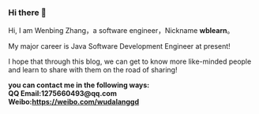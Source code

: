 ### Hi there 👋

   <p> Hi, I am Wenbing Zhang，a software engineer，Nickname <Strong>wblearn</Strong>。<br></p>
  My major career is Java Software Development Engineer at present!<br>   
  <p>I hope that through this blog, we can get to know more like-minded people and learn to share with them on the road of sharing!<br> </p>  
  <Strong>you can contact me in the following ways:</Strong><br>
   <Strong>QQ Email:1275660493@qq.com</Strong><br>
   <Strong>Weibo:<a href='https://weibo.com/wudalanggd' target='_blank'>https://weibo.com/wudalanggd</a></Strong>
   

<!--
**wblearn/wblearn** is a ✨ _special_ ✨ repository because its `README.md` (this file) appears on your GitHub profile.

Here are some ideas to get you started:

- 🔭 I’m currently working on ...
- 🌱 I’m currently learning ...
- 👯 I’m looking to collaborate on ...
- 🤔 I’m looking for help with ...
- 💬 Ask me about ...
- 📫 How to reach me: ...
- 😄 Pronouns: ...
- ⚡ Fun fact: ...
-->
